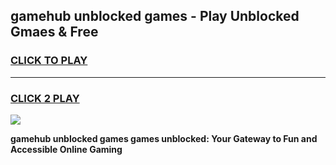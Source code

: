 
## gamehub unblocked games - Play Unblocked Gmaes & Free
<h3>
<a href="https://news.freeplayer.one?title=gamehub_unblocked_games&ref=16F">CLICK TO PLAY</a></h3>
<hr>

<h3>
<a href="https://news.freeplayer.one?title=gamehub_unblocked_games&ref=16F">CLICK 2 PLAY</a>
  
</h3>

<a href="https://news.freeplayer.one?title=gamehub_unblocked_games&ref=16F/"><img src="https://clearcache.store/games.png"></a>


**gamehub unblocked games games unblocked: Your Gateway to Fun and Accessible Online Gaming**
